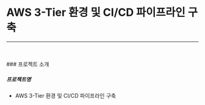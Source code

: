 # AWS 3-Tier 환경 및 CI/CD 파이프라인 구축
---  
</br>
</br>
### 프로젝트 소개


##### 프로젝트명
* AWS 3-Tier 환경 및 CI/CD 파이프라인 구축

